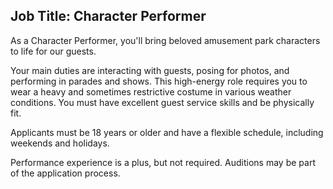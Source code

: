 ## Job Title: Character Performer

As a Character Performer, you'll bring beloved amusement park characters to life for our guests.

Your main duties are interacting with guests, posing for photos, and performing in parades and shows. This high-energy role requires you to wear a heavy and sometimes restrictive costume in various weather conditions. You must have excellent guest service skills and be physically fit.

Applicants must be 18 years or older and have a flexible schedule, including weekends and holidays.

Performance experience is a plus, but not required. Auditions may be part of the application process.